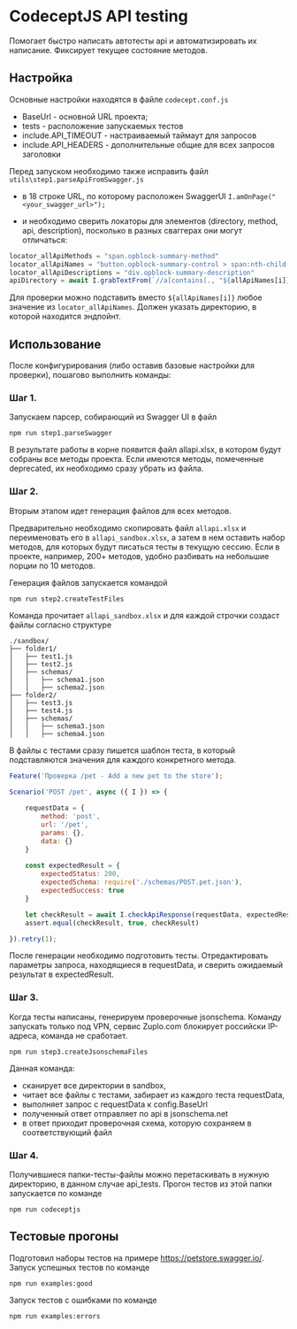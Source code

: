 # CodeceptJS API testing

Помогает быстро написать автотесты api и автоматизировать их написание.
Фиксирует текущее состояние методов.

## Настройка

Основные настройки находятся в файле `codecept.conf.js`
* BaseUrl - основной URL проекта;
* tests - расположение запускаемых тестов
* include.API_TIMEOUT - настраиваемый таймаут для запросов
* include.API_HEADERS - дополнительные общие для всех запросов заголовки

Перед запуском необходимо также исправить файл `utils\step1.parseApiFromSwagger.js` 
* в 18 строке URL, по которому расположен SwaggerUI
`I.amOnPage("<your_swagger_url>");`

* и необходимо сверить локаторы для элементов (directory, method, api, description), посколько в разных сваггерах они могут отличаться:
```js
locator_allApiMethods = "span.opblock-summary-method"
locator_allApiNames = "button.opblock-summary-control > span:nth-child(2)"
locator_allApiDescriptions = "div.opblock-summary-description"
apiDirectory = await I.grabTextFrom(`//a[contains(., "${allApiNames[i]}")]/../../../../../../../../h3/a/span`)
```
Для проверки можно подставить вместо `${allApiNames[i]}` любое значение из `locator_allApiNames`. Должен указать директорию, в которой находится эндпойнт.

## Использование

После конфигурирования (либо оставив базовые настройки для проверки), пошагово выполнить команды:

### Шаг 1. 

Запускаем парсер, собирающий из Swagger UI в файл 

`npm run step1.parseSwagger`

В результате работы в корне появится файл allapi.xlsx, в котором будут собраны все методы проекта. 
Если имеются методы, помеченные deprecated, их необходимо сразу убрать из файла. 

### Шаг 2. 

Вторым этапом идет генерация файлов для всех методов.

Предварительно необходимо скопировать файл `allapi.xlsx` и переименовать его в `allapi_sandbox.xlsx`, а затем в нем оставить набор методов, для которых будут писаться тесты в текущую сессию. Если в проекте, например, 200+ методов, удобно разбивать на небольшие порции по 10 методов.

Генерация файлов запускается командой

`npm run step2.createTestFiles`

Команда прочитает `allapi_sandbox.xlsx` и для каждой строчки создаст файлы cогласно структуре

```
./sandbox/
├── folder1/
│   ├── test1.js
│   ├── test2.js
│   ├── schemas/
│   │   ├── schema1.json
│   │   ├── schema2.json
├── folder2/
│   ├── test3.js
│   ├── test4.js
│   ├── schemas/
│   │   ├── schema3.json
│   │   ├── schema4.json
```

В файлы с тестами сразу пишется шаблон теста, в который подставляются значения для каждого конкретного метода.

```js
Feature('Проверка /pet - Add a new pet to the store');

Scenario('POST /pet', async ({ I }) => {
            
    requestData = {
        method: 'post',
        url: '/pet',
        params: {},
        data: {}
    }
    
    const expectedResult = {
        expectedStatus: 200,
        expectedSchema: require('./schemas/POST.pet.json'),
        expectedSuccess: true
    }

    let checkResult = await I.checkApiResponse(requestData, expectedResult)
    assert.equal(checkResult, true, checkResult) 

}).retry(1);
```

После генерации необходимо подготовить тесты. Отредактировать параметры запроса, находящиеся в requestData, и сверить ожидаемый результат в expectedResult.

### Шаг 3. 

Когда тесты написаны, генерируем проверочные jsonschema. Команду запускать только под VPN, сервис Zuplo.com блокирует российски IP-адреса, команда не сработает.

`npm run step3.createJsonschemaFiles`

Данная команда:
- сканирует все директории в sandbox, 
- читает все файлы с тестами, забирает из каждого теста requestData,
- выполняет запрос с requestData к config.BaseUrl
- полученный ответ отправляет по api в jsonschema.net
- в ответ приходит проверочная схема, которую сохраняем в соответствующий файл

### Шаг 4. 

Получившиеся папки-тесты-файлы можно перетаскивать в нужную директорию, в данном случае api_tests.
Прогон тестов из этой папки запускается по команде

`npm run codeceptjs`

## Тестовые прогоны

Подготовил наборы тестов на примере https://petstore.swagger.io/.
Запуск успешных тестов по команде 

`npm run examples:good`

Запуск тестов с ошибками по команде 

`npm run examples:errors`
